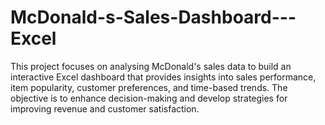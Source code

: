 # McDonald-s-Sales-Dashboard---Excel
This project focuses on analysing McDonald's sales data to build an interactive Excel dashboard that provides insights into sales performance, item popularity, customer preferences, and time-based trends. The objective is to enhance decision-making and develop strategies for improving revenue and customer satisfaction.
